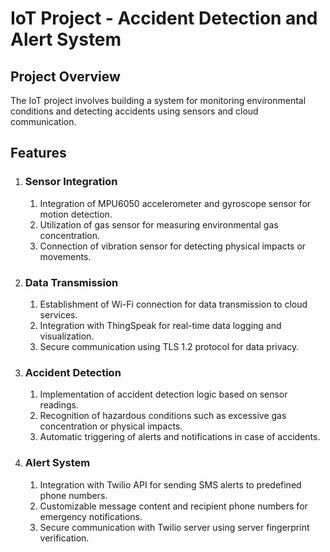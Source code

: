 <!DOCTYPE html>
<html lang="en">
<head>
  <meta charset="UTF-8">
  <meta name="viewport" content="width=device-width, initial-scale=1.0">

<body>
  <h1>IoT Project - Accident Detection and Alert System</h1>

  <h2>Project Overview</h2>
  <p>The IoT project involves building a system for monitoring environmental conditions and detecting accidents using sensors and cloud communication.</p>

  <h2>Features</h2>
  <ol>
    <li>
      <h3>Sensor Integration</h3>
      <ol>
        <li>Integration of MPU6050 accelerometer and gyroscope sensor for motion detection.</li>
        <li>Utilization of gas sensor for measuring environmental gas concentration.</li>
        <li>Connection of vibration sensor for detecting physical impacts or movements.</li>
      </ol>
    </li>
    <li>
      <h3>Data Transmission</h3>
      <ol>
        <li>Establishment of Wi-Fi connection for data transmission to cloud services.</li>
        <li>Integration with ThingSpeak for real-time data logging and visualization.</li>
        <li>Secure communication using TLS 1.2 protocol for data privacy.</li>
      </ol>
    </li>
    <li>
      <h3>Accident Detection</h3>
      <ol>
        <li>Implementation of accident detection logic based on sensor readings.</li>
        <li>Recognition of hazardous conditions such as excessive gas concentration or physical impacts.</li>
        <li>Automatic triggering of alerts and notifications in case of accidents.</li>
      </ol>
    </li>
    <li>
      <h3>Alert System</h3>
      <ol>
        <li>Integration with Twilio API for sending SMS alerts to predefined phone numbers.</li>
        <li>Customizable message content and recipient phone numbers for emergency notifications.</li>
        <li>Secure communication with Twilio server using server fingerprint verification.</li>
      </ol>
    </li>
  </ol>
</body>
</html>
